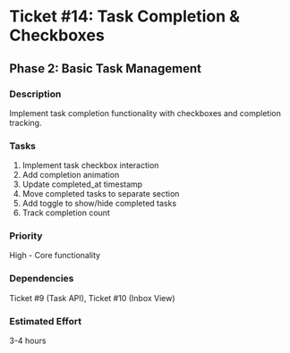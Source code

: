 # Ticket #14: Task Completion & Checkboxes

## Phase 2: Basic Task Management

### Description
Implement task completion functionality with checkboxes and completion tracking.

### Tasks
1) Implement task checkbox interaction  
2) Add completion animation  
3) Update completed_at timestamp  
4) Move completed tasks to separate section  
5) Add toggle to show/hide completed tasks  
6) Track completion count  

### Priority
High - Core functionality

### Dependencies
Ticket #9 (Task API), Ticket #10 (Inbox View)

### Estimated Effort
3-4 hours
